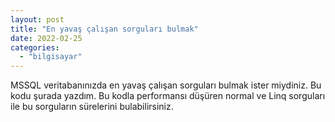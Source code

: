 ```yaml
---
layout: post
title: "En yavaş çalışan sorguları bulmak"
date: 2022-02-25
categories: 
  - "bilgisayar"
---
```


MSSQL veritabanınızda en yavaş çalışan sorguları bulmak ister miydiniz. Bu kodu şurada yazdım. Bu kodla performansı düşüren normal ve Linq sorguları ile bu sorguların sürelerini bulabilirsiniz.
